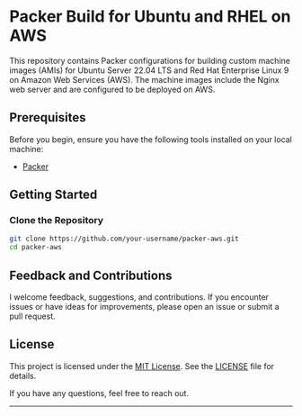 # Packer Build for Ubuntu and RHEL on AWS

This repository contains Packer configurations for building custom machine images (AMIs) for Ubuntu Server 22.04 LTS and Red Hat Enterprise Linux 9 on Amazon Web Services (AWS). The machine images include the Nginx web server and are configured to be deployed on AWS.

## Prerequisites

Before you begin, ensure you have the following tools installed on your local machine:

- [Packer](https://www.packer.io/)

## Getting Started

### Clone the Repository

```bash
git clone https://github.com/your-username/packer-aws.git
cd packer-aws
```

## Feedback and Contributions

I welcome feedback, suggestions, and contributions. If you encounter issues or have ideas for improvements, please open an issue or submit a pull request.

## License

This project is licensed under the [MIT License](LICENSE). See the [LICENSE](LICENSE) file for details.

If you have any questions, feel free to reach out.

---
